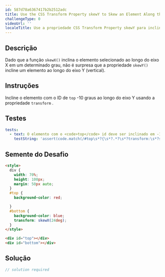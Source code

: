 ```yaml
---
id: 587d78a6367417b2b2512adc
title: Use the CSS Transform Property skewY to Skew an Element Along the Y-Axis
challengeType: 0
videoUrl: ''
localeTitle: Use a propriedade CSS Transform Property skewY para inclinar um elemento ao longo do eixo Y
---
```


## Descrição
<section id="description"> Dado que a função <code>skewX()</code> inclina o elemento selecionado ao longo do eixo X em um determinado grau, não é surpresa que a propriedade <code>skewY()</code> incline um elemento ao longo do eixo Y (vertical). </section>

## Instruções
<section id="instructions"> Incline o elemento com o ID de <code>top</code> -10 graus ao longo do eixo Y usando a propriedade <code>transform</code> . </section>

## Testes
<section id='tests'>

```yml
tests:
  - text: O elemento com o <code>top</code> id deve ser inclinado em -10 graus ao longo do seu eixo Y.
    testString: 'assert(code.match(/#top\s*?{\s*?.*?\s*?transform:\s*?skewY\(-10deg\);/g), "The element with id <code>top</code> should be skewed by -10 degrees along its Y-axis.");'

```

</section>

## Semente do Desafio
<section id='challengeSeed'>

<div id='html-seed'>

```html
<style>
  div {
    width: 70%;
    height: 100px;
    margin: 50px auto;
  }
  #top {
    background-color: red;

  }
  #bottom {
    background-color: blue;
    transform: skewX(24deg);
  }
</style>

<div id="top"></div>
<div id="bottom"></div>

```

</div>



</section>

## Solução
<section id='solution'>

```js
// solution required
```
</section>
